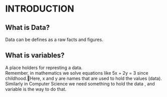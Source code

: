 # INTRODUCTION

## What is Data?
Data can be defines as a raw facts and figures.

## What is variables?
A place holders for represting a data.<br>
Remember, in mathematics we solve equations like 5x + 2y = 3 since childhood.🤘Here, x and y are names that are used to hold the values (data). Similarly in Computer Science we need something to hold the data , and variable is the way to do that.
